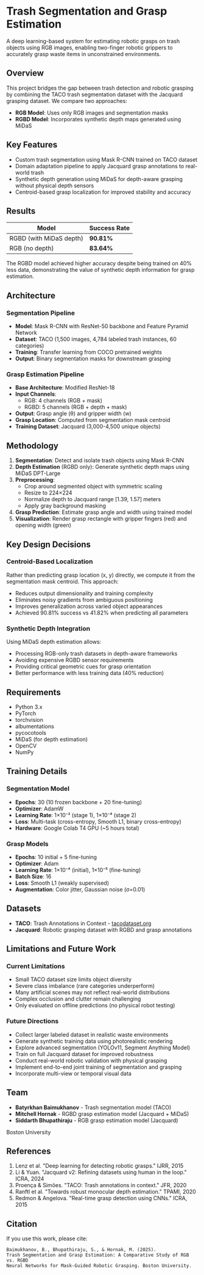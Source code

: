 # Trash Segmentation and Grasp Estimation

A deep learning-based system for estimating robotic grasps on trash objects using RGB images, enabling two-finger robotic grippers to accurately grasp waste items in unconstrained environments.

## Overview

This project bridges the gap between trash detection and robotic grasping by combining the TACO trash segmentation dataset with the Jacquard grasping dataset. We compare two approaches:
- **RGB Model**: Uses only RGB images and segmentation masks
- **RGBD Model**: Incorporates synthetic depth maps generated using MiDaS

## Key Features

- Custom trash segmentation using Mask R-CNN trained on TACO dataset
- Domain adaptation pipeline to apply Jacquard grasp annotations to real-world trash
- Synthetic depth generation using MiDaS for depth-aware grasping without physical depth sensors
- Centroid-based grasp localization for improved stability and accuracy

## Results

| Model | Success Rate |
|-------|--------------|
| RGBD (with MiDaS depth) | **90.81%** |
| RGB (no depth) | **83.64%** |

The RGBD model achieved higher accuracy despite being trained on 40% less data, demonstrating the value of synthetic depth information for grasp estimation.

## Architecture

### Segmentation Pipeline
- **Model**: Mask R-CNN with ResNet-50 backbone and Feature Pyramid Network
- **Dataset**: TACO (1,500 images, 4,784 labeled trash instances, 60 categories)
- **Training**: Transfer learning from COCO pretrained weights
- **Output**: Binary segmentation masks for downstream grasping

### Grasp Estimation Pipeline
- **Base Architecture**: Modified ResNet-18
- **Input Channels**: 
  - RGB: 4 channels (RGB + mask)
  - RGBD: 5 channels (RGB + depth + mask)
- **Output**: Grasp angle (θ) and gripper width (w)
- **Grasp Location**: Computed from segmentation mask centroid
- **Training Dataset**: Jacquard (3,000-4,500 unique objects)

## Methodology

1. **Segmentation**: Detect and isolate trash objects using Mask R-CNN
2. **Depth Estimation** (RGBD only): Generate synthetic depth maps using MiDaS DPT-Large
3. **Preprocessing**: 
   - Crop around segmented object with symmetric scaling
   - Resize to 224×224
   - Normalize depth to Jacquard range [1.39, 1.57] meters
   - Apply gray background masking
4. **Grasp Prediction**: Estimate grasp angle and width using trained model
5. **Visualization**: Render grasp rectangle with gripper fingers (red) and opening width (green)

## Key Design Decisions

### Centroid-Based Localization
Rather than predicting grasp location (x, y) directly, we compute it from the segmentation mask centroid. This approach:
- Reduces output dimensionality and training complexity
- Eliminates noisy gradients from ambiguous positioning
- Improves generalization across varied object appearances
- Achieved 90.81% success vs 41.82% when predicting all parameters

### Synthetic Depth Integration
Using MiDaS depth estimation allows:
- Processing RGB-only trash datasets in depth-aware frameworks
- Avoiding expensive RGBD sensor requirements
- Providing critical geometric cues for grasp orientation
- Better performance with less training data (40% reduction)

## Requirements

- Python 3.x
- PyTorch
- torchvision
- albumentations
- pycocotools
- MiDaS (for depth estimation)
- OpenCV
- NumPy

## Training Details

### Segmentation Model
- **Epochs**: 30 (10 frozen backbone + 20 fine-tuning)
- **Optimizer**: AdamW
- **Learning Rate**: 1×10⁻³ (stage 1), 1×10⁻⁴ (stage 2)
- **Loss**: Multi-task (cross-entropy, Smooth L1, binary cross-entropy)
- **Hardware**: Google Colab T4 GPU (~5 hours total)

### Grasp Models
- **Epochs**: 10 initial + 5 fine-tuning
- **Optimizer**: Adam
- **Learning Rate**: 1×10⁻⁴ (initial), 1×10⁻⁵ (fine-tuning)
- **Batch Size**: 16
- **Loss**: Smooth L1 (weakly supervised)
- **Augmentation**: Color jitter, Gaussian noise (σ=0.01)

## Datasets

- **TACO**: Trash Annotations in Context - [tacodataset.org](https://tacodataset.org)
- **Jacquard**: Robotic grasping dataset with RGBD and grasp annotations

## Limitations and Future Work

### Current Limitations
- Small TACO dataset size limits object diversity
- Severe class imbalance (rare categories underperform)
- Many artificial scenes may not reflect real-world distributions
- Complex occlusion and clutter remain challenging
- Only evaluated on offline predictions (no physical robot testing)

### Future Directions
- Collect larger labeled dataset in realistic waste environments
- Generate synthetic training data using photorealistic rendering
- Explore advanced segmentation (YOLOv11, Segment Anything Model)
- Train on full Jacquard dataset for improved robustness
- Conduct real-world robotic validation with physical grasping
- Implement end-to-end joint training of segmentation and grasping
- Incorporate multi-view or temporal visual data

## Team

- **Batyrkhan Baimukhanov** - Trash segmentation model (TACO)
- **Mitchell Hornak** - RGBD grasp estimation model (Jacquard + MiDaS)
- **Siddarth Bhupathiraju** - RGB grasp estimation model (Jacquard)

Boston University

## References

1. Lenz et al. "Deep learning for detecting robotic grasps." IJRR, 2015
2. Li & Yuan. "Jacquard v2: Refining datasets using human in the loop." ICRA, 2024
3. Proença & Simões. "TACO: Trash annotations in context." JFR, 2020
4. Ranftl et al. "Towards robust monocular depth estimation." TPAMI, 2020
5. Redmon & Angelova. "Real-time grasp detection using CNNs." ICRA, 2015

## Citation

If you use this work, please cite:
```
Baimukhanov, B., Bhupathiraju, S., & Hornak, M. (2025).
Trash Segmentation and Grasp Estimation: A Comparative Study of RGB vs. RGBD 
Neural Networks for Mask-Guided Robotic Grasping. Boston University.
```
